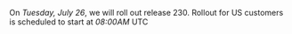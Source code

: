 On *Tuesday, July 26*, we will roll out release 230. Rollout for US customers is scheduled to start at *08:00AM* UTC
